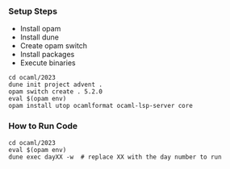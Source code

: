 ### Setup Steps

- Install opam
- Install dune
- Create opam switch
- Install packages
- Execute binaries



```shell
cd ocaml/2023
dune init project advent .
opam switch create . 5.2.0
eval $(opam env)
opam install utop ocamlformat ocaml-lsp-server core
```

### How to Run Code

```shell
cd ocaml/2023
eval $(opam env)
dune exec dayXX -w  # replace XX with the day number to run
```